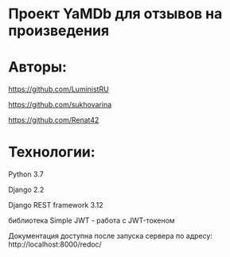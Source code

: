 # Проект YaMDb для отзывов на произведения

# Авторы:
https://github.com/LuministRU

https://github.com/sukhovarina

https://github.com/Renat42


# Технологии:
Python 3.7

Django 2.2

Django REST framework 3.12

библиотека Simple JWT - работа с JWT-токеном


Документация доступна после запуска сервера по адресу:
http://localhost:8000/redoc/
